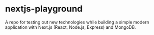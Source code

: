 # nextjs-playground
A repo for testing out new technologies while building a simple modern application with Next.js (React, Node.js, Express) and MongoDB.
